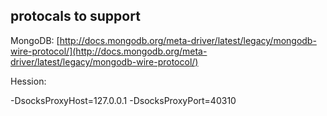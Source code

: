 protocals to support
-------
MongoDB:
[http://docs.mongodb.org/meta-driver/latest/legacy/mongodb-wire-protocol/](http://docs.mongodb.org/meta-driver/latest/legacy/mongodb-wire-protocol/)

Hession:


-DsocksProxyHost=127.0.0.1 -DsocksProxyPort=40310